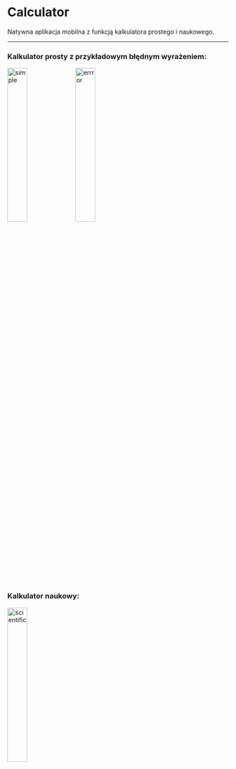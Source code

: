 # Calculator
Natywna aplikacja mobilna z funkcją kalkulatora prostego i naukowego.

---

### Kalkulator prosty z przykładowym błędnym wyrażeniem:
<img src="https://user-images.githubusercontent.com/78557681/232346238-95c2b560-d01b-41a3-b89e-f19f4d4b0e02.jpg" width="30%" height="30%" title= "simple"> <img src="https://user-images.githubusercontent.com/78557681/232346235-991cfcf3-4a7d-405e-9b2d-32fc532ee375.jpg" width="30%" height="30%" title= "errror">

### Kalkulator naukowy:
<img src="https://user-images.githubusercontent.com/78557681/232346236-a0015eee-d7fd-43b9-a284-de2357a0950e.jpg" width="30%" height="30%" title= "scientific">

